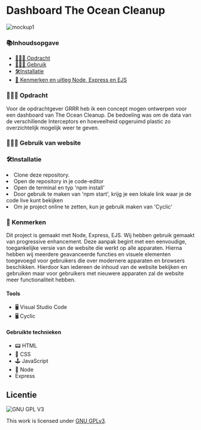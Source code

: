 # Dashboard The Ocean Cleanup
![mockup1](https://github.com/sannevanseeventer/proof-of-concept/assets/112857444/e3ab08ad-f2bf-4d5f-af2e-f12592118772)


<h3>📚Inhoudsopgave</h3>
<ul>
<li><a href="#Opdracht"> 👨🏼‍💼 Opdracht</a></li> 
<li><a href="#Gebruik"> 👩🏽‍💻 Gebruik </a></li>  
 <li><a href="#Installatie"> 🛠Installatie </a></li>
<li><a href="#Kenmerken"> 📱 Kenmerken en uitleg Node, Express en EJS</a></li> 
</ul>

<h3 id="#Opdracht"> 👨🏼‍💼 Opdracht</h3>
Voor de opdrachtgever GRRR heb ik een concept mogen ontwerpen voor een dashboard van The Ocean Cleanup. De bedoeling was om de data van de verschillende Interceptors en hoeveelheid opgeruimd plastic zo overzichtelijk mogelijk weer te geven.  

        
<h3 id="#Gebruik"> 👩🏽‍💻 Gebruik van website</h3>

<h3 id="Installatie"> 🛠Installatie</h3>
<li>Clone deze repository.</li>
<li>Open de repository in je code-editor</li>
<li> Open de terminal en typ 'npm install'</li>
<li>Door gebruik te maken van 'npm start', krijg je een lokale link waar je de code live kunt bekijken</li>
<li>Om je project online te zetten, kun je gebruik maken van 'Cyclic'</li>
        
<h3 id="#Kenmerken"> 📱 Kenmerken</h3>
Dit project is gemaakt met Node, Express, EJS. Wij hebben gebruik gemaakt van progressive enhancement. Deze aanpak begint met een eenvoudige, toegankelijke versie van de website die werkt op alle apparaten. 
Hierna hebben wij meerdere geavanceerde functies en visuele elementen toegevoegd voor gebruikers die over modernere apparaten en browsers beschikken. 
Hierdoor kan iedereen de inhoud van de website bekijken en gebruiken maar voor gebruikers met nieuwere apparaten zal de website meer functionaliteit hebben.

<h4>Tools</h4>
<ul>
        <li> 🖥️ Visual Studio Code</li>
        <li> 🖥️ Cyclic </li>
</ul>

<h4>Gebruikte technieken</h4>
<ul>
<li>📟 HTML</li>
        <li>🎨 CSS</li>
        <li>🕹️ JavaScript</li>
        <li>🥜 Node </li>
 <li> Express </li>
  </ul>      

## Licentie

![GNU GPL V3](https://www.gnu.org/graphics/gplv3-127x51.png)

This work is licensed under [GNU GPLv3](./LICENSE).
